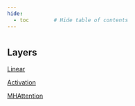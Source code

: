 ```yaml
---
hide:
  - toc        # Hide table of contents
---
```


#
## Layers
[Linear](/api/layers/Linear/)

[Activation](/api/layers/Activation/)

[MHAttention](/api/layers/MHAttention/)